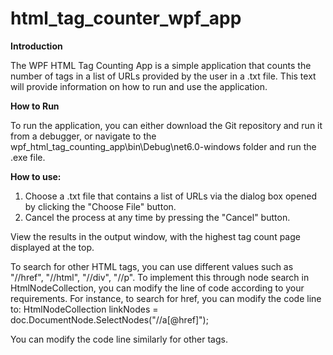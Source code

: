 # html_tag_counter_wpf_app

**Introduction**

The WPF HTML Tag Counting App is a simple application that counts the number of tags in a list of URLs provided by the user in a .txt file. This text will provide information on how to run and use the application.

**How to Run**

To run the application, you can either download the Git repository and run it from a debugger, or navigate to the wpf_html_tag_counting_app\bin\Debug\net6.0-windows folder and run the .exe file.

**How to use:**

1. Choose a .txt file that contains a list of URLs via the dialog box opened by clicking the "Choose File" button.
2. Cancel the process at any time by pressing the "Cancel" button.

View the results in the output window, with the highest tag count page displayed at the top.

To search for other HTML tags, you can use different values such as "//href", "//html", "//div", "//p". 
To implement this through node search in HtmlNodeCollection, you can modify the line of code according to your requirements. 
For instance, to search for href, you can modify the code line to:
HtmlNodeCollection linkNodes = doc.DocumentNode.SelectNodes("//a[@href]");

You can modify the code line similarly for other tags.

